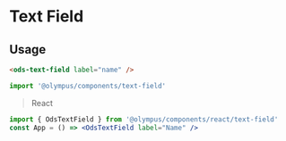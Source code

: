 # Text Field

## Usage

```html
<ods-text-field label="name" />
```

```js
import '@olympus/components/text-field'
```

> React

```jsx
import { OdsTextField } from '@olympus/components/react/text-field'
const App = () => <OdsTextField label="Name" />
```

